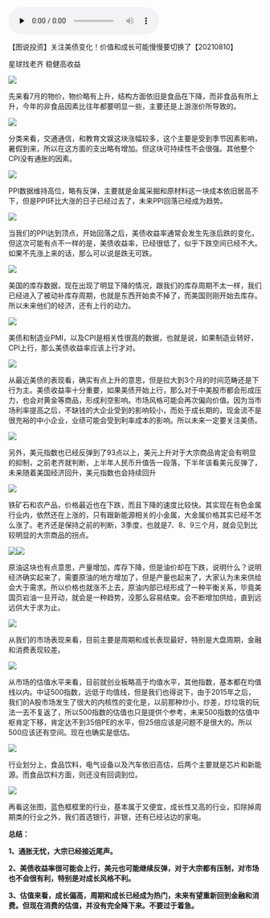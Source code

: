 
<audio id="audio" controls="" preload="none"> <source id="mp3" src="02/图说投资/mp3/【图说投资】关注美债变化！价值和成长可能慢慢要切换了【20210810】.mp3"> </audio>


【图说投资】关注美债变化！价值和成长可能慢慢要切换了【20210810】

星球找老齐 稳健高收益

![](media/87bff5fdeae8252a95a404844a4ba089.png)

先来看7月的物价，物价略有上升，结构方面依旧是食品在下降，而非食品有所上升，今年的非食品因素比往年都要明显一些，主要还是上游涨价所导致的。

![](media/bf112943018f7ea2de93a03dad621b77.png)

分类来看，交通通信，和教育文娱这块涨幅较多，这个主要是受到季节因素影响，暑假到来，所以在这方面的支出略有增加。但这块可持续性不会很强。其他整个CPI没有通胀的因素。

![](media/f625386e08e01eb6a8bc9a7a86f9964d.png)

PPI数据维持高位，略有反弹，主要就是金属采掘和原材料这一块成本依旧居高不下，但是PPI环比大涨的日子已经过去了，未来PPI回落已经成为趋势。

![](media/c66d6da72a78a0dbdf5e6d717cc7e0cf.png)

当我们的PPI达到顶点，开始回落之后，美债收益率通常会发生先涨后跌的变化，
但这次可能有点不一样的是，美债收益率，已经很低了，似乎下跌空间已经不大。如果不先涨上来的话，那么可以说是跌无可跌。

![](media/500318463034f2eb0299872a18215a5a.png)

美国的库存数据，现在出现了明显下降的情况，跟我们的库存周期不太一样，我们已经进入了被动补库存周期，也就是东西开始卖不掉了，而美国则刚开始去库存。所以未来他们的经济，还有上行的动力。

![](media/1c9374940ce01129d7cb1013b2521d66.png)

美债和制造业PMI，以及CPI是相关性很高的数据，也就是说，如果制造业转好，CPI上行，那么美债收益率应该上行才对。

![](media/26ba27e3dc58c81695a4a11efedbac19.png)

从最近美债的表现看，确实有点上升的意思，但是拉大到3个月的时间范畴还是下行为主。美债收益率十分重要，如果美债开始上行，那么对于中美股市都会形成压力，也会对黄金等商品，形成利空影响。市场风格可能会再次偏向价值。因为当市场利率提高之后，不缺钱的大企业受到的影响较小，而处于成长期的，现金流不是很充裕的中小企业，业绩可能会受到利率成本的影响。所以未来一定要关注美债。

![](media/fa1e5424db2c11d62e6f6c4e29d4da0c.png)

另外，美元指数也已经反弹到了93点以上，美元上升对于大宗商品肯定会有明显的抑制，之前老齐就判断，上半年人民币升值告一段落，下半年该看美元反弹了，未来随着美国经济回升，美元指数也会持续回升

![](media/972a73a1a0c1ae7fe09e1aec4c1e9b28.png)

铁矿石和农产品，价格最近也在下跌，而且下降的速度比较快。其实现在有色金属行业内，依然还在上涨的，只有跟新能源相关的小金属，大金属价格其实已经不怎么涨了。老齐还是保持之前的判断，3季度，也就是7、8、9三个月，就会见到比较明显的大宗商品的拐点。

![](media/6fae7d059390f367d467ade982856efc.png)![](media/9c813376f26512b7ae1408e079ce629a.png)

原油这块也有点意思，产量增加，库存下降，但是油价却在下跌，说明什么？说明经济确实起来了，需要原油的地方增加了，但是产量也起来了，大家认为未来供给会大于需求。所以价格也就涨不上去，原油内部已经形成了一种平衡关系，毕竟美国页岩油一旦开动，就会是一种趋势，没那么容易结束。会不断增加供给，直到远远供大于求为止。

![](media/37a8191985aa6e0f43c93135de134ca7.png)

从我们的市场表现来看，目前主要是周期和成长表现最好，特别是大盘周期，金融和消费表现较差。

![](media/7b30fab6faa572e7191d7c964ebdc78b.png)

从市场的估值水平来看，目前就创业板略高于均值水平，其他指数，基本都在均值线以内。中证500指数，远低于均值线，但是我们也得说下，由于2015年之后，我们的A股市场发生了很大的内核性的变化是，以前那种炒小，炒差，炒垃圾的玩法一去不复返了，所以500指数的估值也只是提供个参考，未来500指数的估值中枢肯定下移，肯定达不到35倍PE的水平，但25倍应该是问题不是很大的。所以500应该还有空间。现在也确实是低估。

![](media/5e0b3b735522f509cbf997518787c92e.png)

行业划分上，食品饮料，电气设备以及汽车依旧高估，后两个主要就是芯片和新能源。而食品饮料方面，则还没有回调到位。

![](media/bb87fc5c2aea65cf415f9d133024c37a.png)

再看这张图，蓝色框框里的行业，基本属于又便宜，成长性又高的行业，扣除掉周期类的行业之外，我们首选银行，非银，还有已经沾边的家电。

**总结：**

**1、通胀无忧，大宗已经接近尾声。**

**2、美债收益率很可能会上行，美元也可能继续反弹，对于大宗都有压制，对市场也不会很有利，特别是对成长风格不利。**

**3、估值来看，成长偏高，周期和成长已经成为热门，未来有望重新回到金融和消费。但现在消费的估值，并没有完全降下来。不要过于着急。**
